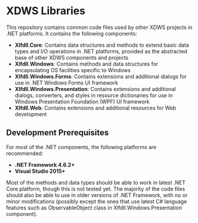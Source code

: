 # XDWS Libraries
This repository contains common code files used by other XDWS projects in .NET platforms. It contains the following components:

* **Xlfdll.Core**: Contains data structures and methods to extend basic data types and I/O operations in .NET platforms, provided as the abstracted base of other XDWS components and projects
* **Xlfdll.Windows**: Contains methods and data structures for encapsulating OS facilities specific to Windows
* **Xlfdll.Windows.Forms**: Contains extensions and additional dialogs for use in .NET Windows Forms UI framework
* **Xlfdll.Windows.Presentation**: Contains extensions and additional dialogs, converters, and styles in resource dictionaries for use in Windows Presentation Foundation (WPF) UI framework
* **Xlfdll.Web**: Contains extensions and additional resources for Web development

## Development Prerequisites
For most of the .NET components, the following platforms are recommended:

* **.NET Framework 4.6.2+**
* **Visual Studio 2015+**

Most of the methods and data types should be able to work in latest .NET Core platform, though this is not tested yet. The majority of the code files should also be able to use in older versions of .NET Framework, with no or minor modifications (possibly except the ones that use latest C# language features such as ObservableObject class in Xlfdll.Windows.Presentation component). 